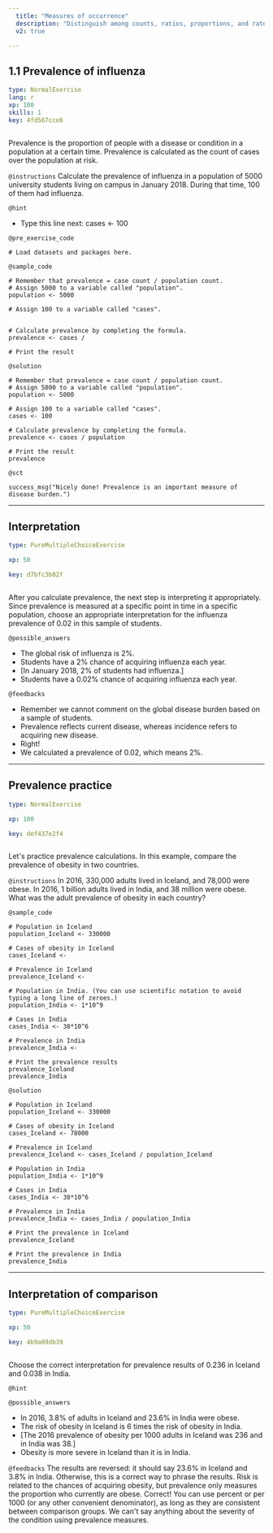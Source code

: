 ```yaml
---
  title: "Measures of occurrence"
  description: "Distinguish among counts, ratios, proportions, and rates.\nDefine and estimate person-time.\nCalculate incidence and prevalence."
  v2: true

---
```

## 1.1 Prevalence of influenza

```yaml
type: NormalExercise
lang: r
xp: 100
skills: 1
key: 4fd567cce6



```

Prevalence is the proportion of people with a disease or condition in a population at a certain time. Prevalence is calculated as the count of cases over the population at risk.

`@instructions`
Calculate the prevalence of influenza in a population of 5000 university students living on campus in January 2018. During that time, 100 of them had influenza.

`@hint`
- Type this line next: cases <- 100

`@pre_exercise_code`
```{r}
# Load datasets and packages here.
```
`@sample_code`
```{r}
# Remember that prevalence = case count / population count.
# Assign 5000 to a variable called "population".
population <- 5000

# Assign 100 to a variable called "cases".


# Calculate prevalence by completing the formula.
prevalence <- cases / 

# Print the result
```
`@solution`
```{r}
# Remember that prevalence = case count / population count.
# Assign 5000 to a variable called "population".
population <- 5000

# Assign 100 to a variable called "cases".
cases <- 100

# Calculate prevalence by completing the formula.
prevalence <- cases / population

# Print the result 
prevalence
```
`@sct`
```{r}
success_msg("Nicely done! Prevalence is an important measure of disease burden.")
```






---
## Interpretation

```yaml
type: PureMultipleChoiceExercise

xp: 50

key: d7bfc3b02f



```

After you calculate prevalence, the next step is interpreting it appropriately. Since prevalence is measured at a specific point in time in a specific population, choose an appropriate interpretation for the influenza prevalence of 0.02 in this sample of students.







`@possible_answers`
- The global risk of influenza is 2%.
- Students have a 2% chance of acquiring influenza each year.
- [In January 2018, 2% of students had influenza.]
- Students have a 0.02% chance of acquiring influenza each year.

`@feedbacks`
- Remember we cannot comment on the global disease burden based on a sample of students.
- Prevalence reflects current disease, whereas incidence refers to acquiring new disease.
- Right!
- We calculated a prevalence of 0.02, which means 2%.





---
## Prevalence practice

```yaml
type: NormalExercise

xp: 100

key: def437e2f4



```

Let's practice prevalence calculations. In this example, compare the prevalence of obesity in two countries.

`@instructions`
In 2016, 330,000 adults lived in Iceland, and 78,000 were obese. 
In 2016, 1 billion adults lived in India, and 38 million were obese.
What was the adult prevalence of obesity in each country?



`@sample_code`
```{r}
# Population in Iceland
population_Iceland <- 330000

# Cases of obesity in Iceland
cases_Iceland <- 

# Prevalence in Iceland
prevalence_Iceland <- 

# Population in India. (You can use scientific notation to avoid typing a long line of zeroes.)
population_India <- 1*10^9

# Cases in India
cases_India <- 38*10^6

# Prevalence in India
prevalence_India <- 

# Print the prevalence results
prevalence_Iceland
prevalence_India
```
`@solution`
```{r}
# Population in Iceland
population_Iceland <- 330000

# Cases of obesity in Iceland
cases_Iceland <- 78000

# Prevalence in Iceland
prevalence_Iceland <- cases_Iceland / population_Iceland

# Population in India
population_India <- 1*10^9

# Cases in India
cases_India <- 38*10^6

# Prevalence in India
prevalence_India <- cases_India / population_India

# Print the prevalence in Iceland
prevalence_Iceland

# Print the prevalence in India
prevalence_India
```







---
## Interpretation of comparison

```yaml
type: PureMultipleChoiceExercise

xp: 50

key: 4b9a09db39



```

Choose the correct interpretation for prevalence results of 0.236 in Iceland and 0.038 in India.


`@hint`






`@possible_answers`
- In 2016, 3.8% of adults in Iceland and 23.6% in India were obese.
- The risk of obesity in Iceland is 6 times the risk of obesity in India.
- [The 2016 prevalence of obesity per 1000 adults in Iceland was 236 and in India was 38.]
- Obesity is more severe in Iceland than it is in India.

`@feedbacks`
The results are reversed: it should say 23.6% in Iceland and 3.8% in India. Otherwise, this is a correct way to phrase the results.
Risk is related to the chances of acquiring obesity, but prevalence only measures the proportion who currently are obese.
Correct! You can use percent or per 1000 (or any other convenient denominator), as long as they are consistent between comparison groups.
We can't say anything about the severity of the condition using prevalence measures.



